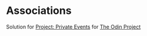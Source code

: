 # Associations

Solution for [Project: Private Events](https://www.theodinproject.com/lessons/associations) for [The Odin Project](https://www.theodinproject.com)